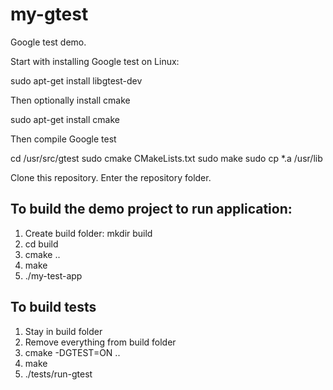 # my-gtest
Google test demo.

Start with installing Google test on Linux:

sudo apt-get install libgtest-dev

Then optionally install cmake

sudo apt-get install cmake

Then compile Google test

cd /usr/src/gtest
sudo cmake CMakeLists.txt
sudo make
sudo cp *.a /usr/lib

Clone this repository. Enter the repository folder.

## To build the demo project to run application:

1. Create build folder: mkdir build
2. cd build
3. cmake ..
4. make
5. ./my-test-app

## To build tests

1. Stay in build folder
2. Remove everything from build folder
3. cmake -DGTEST=ON ..
4. make
5. ./tests/run-gtest

